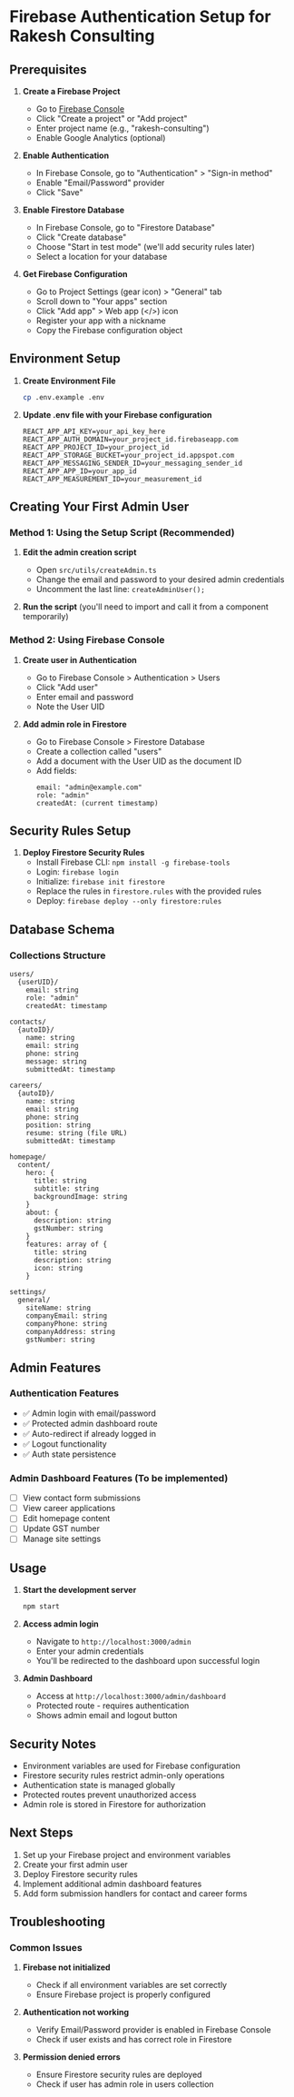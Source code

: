 # Firebase Authentication Setup for Rakesh Consulting

## Prerequisites

1. **Create a Firebase Project**
   - Go to [Firebase Console](https://console.firebase.google.com/)
   - Click "Create a project" or "Add project"
   - Enter project name (e.g., "rakesh-consulting")
   - Enable Google Analytics (optional)

2. **Enable Authentication**
   - In Firebase Console, go to "Authentication" > "Sign-in method"
   - Enable "Email/Password" provider
   - Click "Save"

3. **Enable Firestore Database**
   - In Firebase Console, go to "Firestore Database"
   - Click "Create database"
   - Choose "Start in test mode" (we'll add security rules later)
   - Select a location for your database

4. **Get Firebase Configuration**
   - Go to Project Settings (gear icon) > "General" tab
   - Scroll down to "Your apps" section
   - Click "Add app" > Web app (</>) icon
   - Register your app with a nickname
   - Copy the Firebase configuration object

## Environment Setup

1. **Create Environment File**
   ```bash
   cp .env.example .env
   ```

2. **Update .env file with your Firebase configuration**
   ```env
   REACT_APP_API_KEY=your_api_key_here
   REACT_APP_AUTH_DOMAIN=your_project_id.firebaseapp.com
   REACT_APP_PROJECT_ID=your_project_id
   REACT_APP_STORAGE_BUCKET=your_project_id.appspot.com
   REACT_APP_MESSAGING_SENDER_ID=your_messaging_sender_id
   REACT_APP_APP_ID=your_app_id
   REACT_APP_MEASUREMENT_ID=your_measurement_id
   ```

## Creating Your First Admin User

### Method 1: Using the Setup Script (Recommended)

1. **Edit the admin creation script**
   - Open `src/utils/createAdmin.ts`
   - Change the email and password to your desired admin credentials
   - Uncomment the last line: `createAdminUser();`

2. **Run the script** (you'll need to import and call it from a component temporarily)

### Method 2: Using Firebase Console

1. **Create user in Authentication**
   - Go to Firebase Console > Authentication > Users
   - Click "Add user"
   - Enter email and password
   - Note the User UID

2. **Add admin role in Firestore**
   - Go to Firebase Console > Firestore Database
   - Create a collection called "users"
   - Add a document with the User UID as the document ID
   - Add fields:
     ```
     email: "admin@example.com"
     role: "admin"
     createdAt: (current timestamp)
     ```

## Security Rules Setup

1. **Deploy Firestore Security Rules**
   - Install Firebase CLI: `npm install -g firebase-tools`
   - Login: `firebase login`
   - Initialize: `firebase init firestore`
   - Replace the rules in `firestore.rules` with the provided rules
   - Deploy: `firebase deploy --only firestore:rules`

## Database Schema

### Collections Structure

```
users/
  {userUID}/
    email: string
    role: "admin"
    createdAt: timestamp

contacts/
  {autoID}/
    name: string
    email: string
    phone: string
    message: string
    submittedAt: timestamp

careers/
  {autoID}/
    name: string
    email: string
    phone: string
    position: string
    resume: string (file URL)
    submittedAt: timestamp

homepage/
  content/
    hero: {
      title: string
      subtitle: string
      backgroundImage: string
    }
    about: {
      description: string
      gstNumber: string
    }
    features: array of {
      title: string
      description: string
      icon: string
    }

settings/
  general/
    siteName: string
    companyEmail: string
    companyPhone: string
    companyAddress: string
    gstNumber: string
```

## Admin Features

### Authentication Features
- ✅ Admin login with email/password
- ✅ Protected admin dashboard route
- ✅ Auto-redirect if already logged in
- ✅ Logout functionality
- ✅ Auth state persistence

### Admin Dashboard Features (To be implemented)
- [ ] View contact form submissions
- [ ] View career applications
- [ ] Edit homepage content
- [ ] Update GST number
- [ ] Manage site settings

## Usage

1. **Start the development server**
   ```bash
   npm start
   ```

2. **Access admin login**
   - Navigate to `http://localhost:3000/admin`
   - Enter your admin credentials
   - You'll be redirected to the dashboard upon successful login

3. **Admin Dashboard**
   - Access at `http://localhost:3000/admin/dashboard`
   - Protected route - requires authentication
   - Shows admin email and logout button

## Security Notes

- Environment variables are used for Firebase configuration
- Firestore security rules restrict admin-only operations
- Authentication state is managed globally
- Protected routes prevent unauthorized access
- Admin role is stored in Firestore for authorization

## Next Steps

1. Set up your Firebase project and environment variables
2. Create your first admin user
3. Deploy Firestore security rules
4. Implement additional admin dashboard features
5. Add form submission handlers for contact and career forms

## Troubleshooting

### Common Issues

1. **Firebase not initialized**
   - Check if all environment variables are set correctly
   - Ensure Firebase project is properly configured

2. **Authentication not working**
   - Verify Email/Password provider is enabled in Firebase Console
   - Check if user exists and has correct role in Firestore

3. **Permission denied errors**
   - Ensure Firestore security rules are deployed
   - Check if user has admin role in users collection
